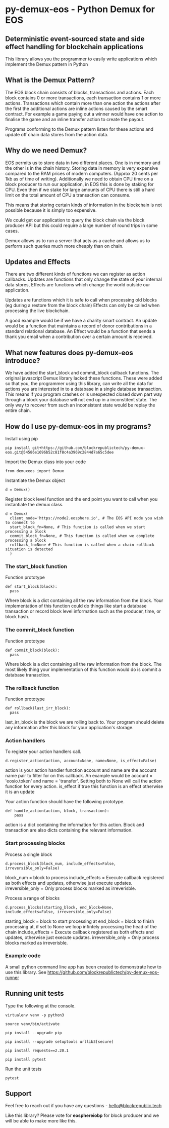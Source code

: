 # py-demux-eos - Python Demux for EOS
## Deterministic event-sourced state and side effect handling for blockchain applications

This library allows you the programmer to easily write applications which implement
the Demux pattern in Python

## What is the Demux Pattern?

The EOS block chain consists of blocks, transactions and actions. Each block
contains 0 or more transactions, each transaction contains 1 or more actions.
Transactions which contain more than one action the actions after the first
the additional actions are inline actions caused by the smart contract.
For example a game paying out a winner would have one action to finalise the
game and an inline transfer action to create the payout.

Programs conforming to the Demux pattern listen for these actions and update
off chain data stores from the action data.

## Why do we need Demux?

EOS permits us to store data in two different places. One is in memory and
the other is in the chain history. Storing data in memory is very expensive
compared to the RAM prices of modern computers. (Approx 20 cents per 1kb as
of time of writing). Additionally we need to obtain CPU time on a block
producer to run our application, in EOS this is done by staking for CPU.
Even then if we stake for large amounts of CPU there is still a hard limit on
the total amount of CPU a transaction can consume.

This means that storing certain kinds of information in the blockchain is not
possible because it is simply too expensive.

We could get our application to query the block chain via the block producer
API but this could require a large number of round trips in some cases.

Demux allows us to run a server that acts as a cache and allows us to perform
such queries much more cheaply than on chain.

## Updates and Effects

There are two different kinds of functions we can register as action callbacks.
Updates are functions that only change the state of your internal data stores,
Effects are functions which change the world outside our application.

Updates are functions which it is safe to call when processing old blocks (eg
during a restore from the block chain) Effects can only be called when processing
the live blockchain.

A good example would be if we have a charity smart contract. An update would
be a function that maintains a record of donor contributions in a standard
relational database. An Effect would be a function that sends a thank you email
when a contribution over a certain amount is received.

## What new features does py-demux-eos introduce?

We have added the start_block and commit_block callback functions. The original
javascript Demux library lacked these functions. These were added so that you,
the programmer using this library, can write all the data for actions you are
interested in to a database in a single database transaction. This means if you
program crashes or is unexpected closed down part way through a block your
database will not end up in a inconstitent state. The only way to recover from
such an inconsistent state would be replay the entire chain.

## How do I use py-demux-eos in my programs?

Install using pip

```
pip install git+https://github.com/blockrepublictech/py-demux-eos.git@54586e1696b52c81f8c4a3969c2844d7a65c5dee
```

Import the Demux class into your code
```
from demuxeos import Demux
```

Instantiate the Demux object
```
d = Demux()
```

Register block level function and the end point you want to call when you
instantiate the demux class.
```
d = Demux(
  client_node='https://node2.eosphere.io', # The EOS API node you wish to connect to
  start_block_fn=None, # This function is called when we start processing a block
  commit_block_fn=None, # This function is called when we complete processing a block
  rollback_fn=None # This function is called when a chain rollback situation is detected
  )
```

### The start_block function

Function prototype
```
def start_block(block):
  pass
```
Where block is a dict containing all the raw information from the block. Your
implementation of this function could do things like start a database transaction
or record block level information such as the producer, time, or block hash.  

### The commit_block function

Function prototype
```
def commit_block(block):
  pass
```
Where block is a dict containing all the raw information from the block. The
most likely thing your implementation of this function would do is commit
a database tranasction.

### The rollback function

Function prototype
```
def rollback(last_irr_block):
  pass
```
last_irr_block is the block we are rolling back to. Your program should delete
any information after this block for your application's storage.

### Action handlers

To register your action handlers call.

```
d.register_action(action, account=None, name=None, is_effect=False)
```

action is your action handler function
account and name are the account name pair to filter for on this callback. An
example would be account = 'eosio.token' and name = 'transfer'. Setting both
to None will call the action function for every action.
is_effect if true this function is an effect otherwise it is an update

Your action function should have the following prototype.

```
def handle_action(action, block, transaction):
    pass
```
action is a dict containing the information for this action. Block and
transaction are also dicts containing the relevant information.

### Start processing blocks

Process a single block
```
d.process_block(block_num, include_effects=False, irreversible_only=False)
```
block_num = block to process
include_effects = Execute callback registered as both effects and updates,
otherwise just execute updates.
irreversible_only = Only process blocks marked as irreverisble.

Process a range of blocks
```
d.process_blocks(starting_block, end_block=None, include_effects=False, irreversible_only=False)
```
starting_block = block to start processing at
end_block = block to finish processing at, if set to None we loop infintely
processing the head of the chain
include_effects = Execute callback registered as both effects and updates,
otherwise just execute updates.
irreversible_only = Only process blocks marked as irreverisble.

### Example code

A small python command line app has been created to demonstrate how to use this
library. See <https://github.com/blockrepublictech/py-demux-eos-runner>

## Running unit tests

Type the following at the console.

```
virtualenv venv -p python3

source venv/bin/activate

pip install --upgrade pip

pip install --upgrade setuptools urllib3[secure]

pip install requests==2.20.1

pip install pytest
```

Run the unit tests
```
pytest
```

## Support

Feel free to reach out if you have any questions - hello@blockrepublic.tech

Like this library? Please vote for **eosphereiobp** for block producer and we will
be able to make more like this.

